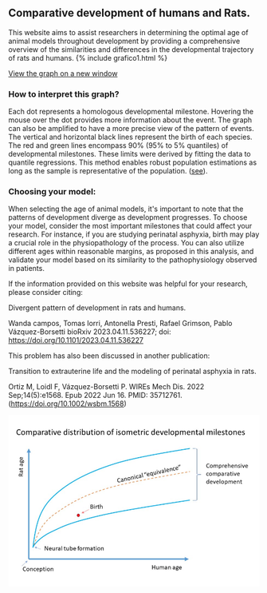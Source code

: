 ## Comparative development of humans and Rats.

This website aims to assist researchers in determining the optimal age of animal models throughout development by providing a comprehensive overview of the similarities and differences in the developmental trajectory of rats and humans.
{% include grafico1.html %}

<a href="https://vazquez-borsetti.github.io/rat-and-human-comparative-development/grafico1.html">View the graph on a new window</a>



### How to interpret this graph?

Each dot represents a homologous developmental milestone. Hovering the mouse over the dot provides more information about the event. The graph can also be amplified to have a more precise view of the pattern of events.
 The vertical and horizontal black lines represent the birth of each species.
The red and green lines encompass 90% (95% to 5% quantiles) of developmental milestones. These limits were derived by fitting the data to quantile regressions. This method enables robust population estimations as long as the sample is representative of the population.
 (<a href="https://doi.org/10.1101/2023.04.11.536227">see</a>).

### Choosing your model:

When selecting the age of animal models, it's important to note that the patterns of development diverge as development progresses. To choose your model, consider the most important milestones that could affect your research. For instance, if you are studying perinatal asphyxia, birth may play a crucial role in the physiopathology of the process. You can also utilize different ages within reasonable margins, as proposed in this analysis, and validate your model based on its similarity to the pathophysiology observed in patients.



If the information provided on this website was helpful for your research, please consider citing:

Divergent pattern of development in rats and humans.

Wanda campos, Tomas Iorri, Antonella Presti, Rafael Grimson, Pablo Vázquez-Borsetti
bioRxiv 2023.04.11.536227; doi: https://doi.org/10.1101/2023.04.11.536227 

This problem has also been discussed in another publication:

Transition to extrauterine life and the modeling of perinatal asphyxia in rats.

Ortiz M, Loidl F, Vázquez-Borsetti P. WIREs Mech Dis. 2022 Sep;14(5):e1568. Epub 2022 Jun 16. PMID: 35712761.
(<a href="https://doi.org/10.1002/wsbm.1568">https://doi.org/10.1002/wsbm.1568</a>)

![plot](./scheme.jpg "scheme of rat and human comparative development")

    
